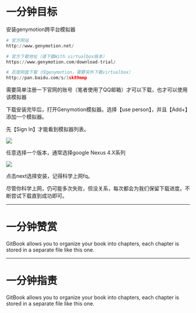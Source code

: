 # 一分钟目标

安装genymotion跨平台模拟器

```py
# 官方网站
http://www.genymotion.net/

# 官方下载地址（请下载With virtualbox版本）
https://www.genymotion.com/download-trial/

# 百度网盘下载（仅genymotion，需要另外下载virtualbox）
http://pan.baidu.com/s/1sk89mmp
```

需要简单注册一下官网的账号（笔者使用了QQ邮箱）才可以下载，也才可以使用该模拟器

下载安装完毕后，打开Genymotion模拟器。选择【use person】，并且【Add+】添加一个模拟器。

先【Sign In】才能看到模拟器列表。

![](http://images2015.cnblogs.com/blog/922445/201705/922445-20170520093322994-589711072.png)

任意选择一个版本，通常选择google Nexus 4.X系列

![](http://images2015.cnblogs.com/blog/922445/201705/922445-20170520093610603-1910529830.png)

点击next选择安装，记得科学上网fq。

尽管你科学上网，仍可能多次失败，但没关系，每次都会为我们保留下载进度。不断尝试下载直到成功即可。

---

# 一分钟赞赏

GitBook allows you to organize your book into chapters, each chapter is stored in a separate file like this one.

---

# 一分钟指责

GitBook allows you to organize your book into chapters, each chapter is stored in a separate file like this one.

